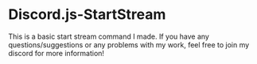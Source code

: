 # Discord.js-StartStream
This is a basic start stream command I made. If you have any questions/suggestions or any problems with my work, feel free to join my discord for more information! 
